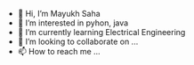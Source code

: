 - 👋 Hi, I’m Mayukh Saha
- 👀 I’m interested in pyhon, java
- 🌱 I’m currently learning Electrical Engineering
- 💞️ I’m looking to collaborate on ...
- 📫 How to reach me ...

<!---
Mykh224/Mykh224 is a ✨ special ✨ repository because its `README.md` (this file) appears on your GitHub profile.
You can click the Preview link to take a look at your changes.
--->
